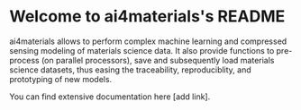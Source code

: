 Welcome to ai4materials's README
========================================


ai4materials allows to perform complex machine learning and compressed sensing modeling of materials science data. It also
provide functions to pre-process (on parallel processors), save and subsequently load materials science datasets,
thus easing the traceability, reproduciblity, and prototyping of new models.

You can find extensive documentation here [add link].
